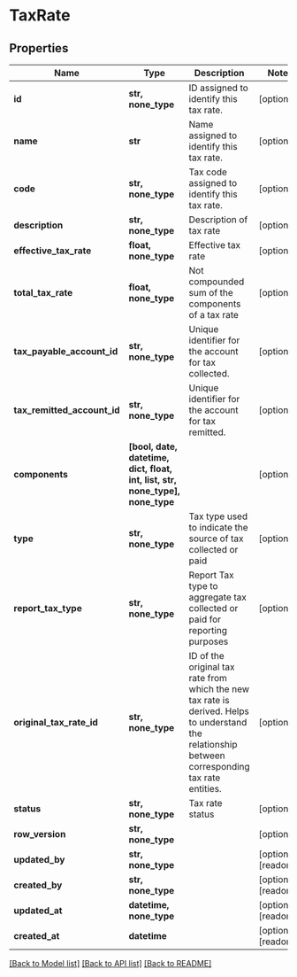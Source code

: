 # TaxRate


## Properties
Name | Type | Description | Notes
------------ | ------------- | ------------- | -------------
**id** | **str, none_type** | ID assigned to identify this tax rate. | [optional] 
**name** | **str** | Name assigned to identify this tax rate. | [optional] 
**code** | **str, none_type** | Tax code assigned to identify this tax rate. | [optional] 
**description** | **str, none_type** | Description of tax rate | [optional] 
**effective_tax_rate** | **float, none_type** | Effective tax rate | [optional] 
**total_tax_rate** | **float, none_type** | Not compounded sum of the components of a tax rate | [optional] 
**tax_payable_account_id** | **str, none_type** | Unique identifier for the account for tax collected. | [optional] 
**tax_remitted_account_id** | **str, none_type** | Unique identifier for the account for tax remitted. | [optional] 
**components** | **[bool, date, datetime, dict, float, int, list, str, none_type], none_type** |  | [optional] 
**type** | **str, none_type** | Tax type used to indicate the source of tax collected or paid | [optional] 
**report_tax_type** | **str, none_type** | Report Tax type to aggregate tax collected or paid for reporting purposes | [optional] 
**original_tax_rate_id** | **str, none_type** | ID of the original tax rate from which the new tax rate is derived. Helps to understand the relationship between corresponding tax rate entities. | [optional] 
**status** | **str, none_type** | Tax rate status | [optional] 
**row_version** | **str, none_type** |  | [optional] 
**updated_by** | **str, none_type** |  | [optional] [readonly] 
**created_by** | **str, none_type** |  | [optional] [readonly] 
**updated_at** | **datetime, none_type** |  | [optional] [readonly] 
**created_at** | **datetime** |  | [optional] [readonly] 

[[Back to Model list]](../../README.md#documentation-for-models) [[Back to API list]](../../README.md#documentation-for-api-endpoints) [[Back to README]](../../README.md)


